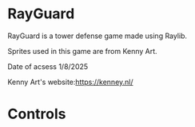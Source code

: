 # RayGuard

RayGuard is a tower defense game made using Raylib.

Sprites used in this game are from Kenny Art.

Date of acsess 1/8/2025

Kenny Art's website:https://kenney.nl/

# Controls 




